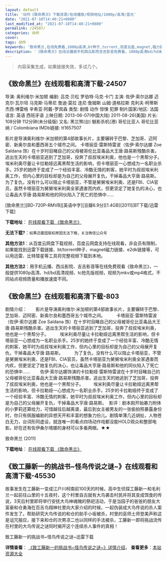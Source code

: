```yaml
---
layout: default
title: '动作《致命黑兰》下载资源/在线播放/视频地址/1080p/高清/蓝光'
date: "2021-07-10T14:40:21+0800"
last_modified_at: "2021-07-10T14:40:21+0800"
permalink: /24507/
categories: 动作
cover:
tags: 动作
keywords: '致命黑兰,在线免费看,1080p高清,bt种子,torrent,百度云盘,magnet,磁力链,迅雷下载资源'
description: '《致命黑兰》在线云播放手机西瓜影院吉吉影音免费看，1080p高清bd/hd未删减完整版和tc抢先枪版，mkv/mp4格式，附带bt/torrent种子、magnet/磁力链、百度云盘、网盘资源迅雷下载链接'
---
```


>内容采集生成，如果链接失效，多试几个。


## 《致命黑兰》在线观看和高清下载-24507

导演: 奥利维尔·米加顿 编剧: 吕克·贝松 罗伯特·马克·卡门 主演: 佐伊·索尔达娜 迈克尔·瓦尔坦 马克斯·马蒂尼 詹迪·莫拉 连尼·詹姆斯 山姆·道格拉斯 克利夫·柯蒂斯 杰西·博雷格 辛希亚·阿戴-罗宾森 类型: 剧情 动作 惊悚 犯罪 制片国家/地区: 法国 语言: 英语 西班牙语 上映日期: 2013-06-07(中国大陆) 2011-08-26(美国) 片长: 108分钟 112分钟(未分级版) 又名: 黑兰煞(台) 魅影杀机(港) 哥伦比亚人 哥伦比亚纳 / Colombiana IMDb链接: tt1657507

影片是导演奥利维尔·米加顿的第4部故事长片，主要辗转于巴黎、芝加哥、迈阿密、新奥尔良和墨西哥五个城市之间。 卡塔丽亚·雷斯特雷波（佐伊·索尔达娜 Zoe Saldana 饰）在十岁时目睹自己的父母被哥伦比亚毒品大王唐·路易斯残酷杀害。逃出生天的卡塔丽亚逃到了芝加哥，投奔了叔叔埃米利奥，他也是一个黑帮分子。 埃米利奥尽量让卡拉勒娅远离黑帮生活的影响，但卡塔丽亚一心想成为一名职业杀手。25岁的她终于变成了一个经验丰富、冷酷无情的刺客，她平时为叔叔埃米利奥工作，但内心里的目标却是为自己的父母展开复仇，干掉毒品大亨唐·路易斯。 为了复仇，没有什么可以阻止卡塔丽亚，不管是舅舅埃米利奥、还是FBI、CIA官员，虽然卡塔丽亚为舅舅埃米利奥全家遇害而内疚，但更坚定了她复仇的决心，也让毒品大亨唐·路易斯和他的同伙陷入了死亡的恐惧中……


[致命黑兰][BD-720P-RMVB][英语中字][豆瓣6.9分][1.4GB][2011][BT下载/迅雷下载]

**下载地址**： [在线观看下载 《致命黑兰》](https://www.btdx8.com/torrent/colombiana_2011.html) 


**无法下载?**：`如果迅雷因版权原因无法下载，关注微信公众号 `

**其他方法1**：从百度云网盘下载视频，百度云网盘支持在线观看，非会员有限制，如果能找到迅雷下载链接、bt/torrent种子、magnet磁力链接、e2dk链接等，可以用迅雷、比特彗星等工具将完整视频下载到本地。

**其他方法2**：用手机云播、西瓜影院、吉吉影音等在线免费观看《致命黑兰》，一般提供1080p高清、hd/bd高清视频、tc抢先版视频，视频为mkv或mp4格式，不同站点视频质量和播放速度不同。


## 《致命黑兰》在线观看和高清下载-803

剧情介绍：　　影片是导演奥利维尔·米加顿的第4部故事长片，主要辗转于巴黎、芝加哥、迈阿密、新奥尔良和墨西哥五个城市之间。  　　卡塔丽亚·雷斯特雷波（佐伊·索尔达娜 Zoe Saldana 饰）在十岁时目睹自己的父母被哥伦比亚毒品大王唐·路易斯残酷杀害。逃出生天的卡塔丽亚逃到了芝加哥，投奔了叔叔埃米利奥，他也是一个黑帮分子。  　　埃米利奥尽量让卡拉勒娅远离黑帮生活的影响，但卡塔丽亚一心想成为一名职业杀手。25岁的她终于变成了一个经验丰富、冷酷无情的刺客，她平时为叔叔埃米利奥工作，但内心里的目标却是为自己的父母展开复仇，干掉毒品大亨唐·路易斯。  　　为了复仇，没有什么可以阻止卡塔丽亚，不管是舅舅埃米利奥、还是FBI、CIA官员，虽然卡塔丽亚为舅舅埃米利奥全家遇害而内疚，但更坚定了她复仇的决心，也让毒品大亨唐·路易斯和他的同伙陷入了死亡的恐惧中...... 　　佐伊·索尔达娜饰演的卡拉勒娅·雷斯特雷波在十岁时目睹自己的父母被哥伦比亚毒品大王唐·路易斯残酷杀害。逃出生天的她逃到了芝加哥，投奔了叔叔埃米利奥，他也是一个黑帮分子。 　　埃米利奥尽量让卡拉勒娅远离黑帮生活的影响，但卡拉勒娅一心想成为一名职业杀手。25岁的卡拉勒娅终于变成了一个经验丰富、冷酷无情的刺客，她平时为叔叔埃米利奥工作，但内心里的目标却是为自己的父母展开复仇，干掉毒品大亨唐·路易斯。  影评：剧本刚开始暴力附体的小萝莉还算给力，可惜越往后越离谱，最后到女主被男友的一张偷拍照暴露身份时，你只有佩服编剧的异想天开和丰富的想象力份儿。剧情单薄几近胡扯，人物苍白无力，台词形同虚设，就连唯一的看点四场动作戏都没能HOLD观众和整部电影。好在还有佐伊桑尔塔娜的身材可以多看两眼。★★


致命黑兰 (2011)

**下载地址**： [在线观看下载 《致命黑兰》](https://www.btbtdy.me/btdy/dy7677.html) 


## 《致工藤新一的挑战书~怪鸟传说之谜~》在线观看和高清下载-45530

故事发生在工藤新一变成江户川柯南前100天的时候，高中生侦探工藤新一和毛利兰一起前往山里的十五夜村，这个村里自古就有大鸟袭击村民并将其变成饵食的传说，3天后村里即将举行安抚大鸟神魂魄的祭祀活动，于是当园子的爸爸的朋友大富豪和仓勇海在百舌鸟翔神社里向大家介绍的时候，一起伪装成大鸟传说的杀人案件发生了。帮助研究大鸟传说的和仓的助手小坂被杀，村里的巫师土师登美声称这是诅咒报应，接下来和仓的次男凉二也以同样的手法被杀，工藤新一即将挑战流传在村里的大鸟传说之谜同时揭开这个连续杀人事件的真相！


致工藤新一的挑战书~怪鸟传说之谜~迅雷下载

**详情查看**： [《致工藤新一的挑战书~怪鸟传说之谜~》详情介绍](/movie/45530/)， **查看更多**：[本站资源大全](/movie/t/all/)

